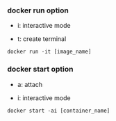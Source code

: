 
### docker run option

- i: interactive mode

- t: create terminal

```shell
docker run -it [image_name]
```

### docker start option

- a: attach

- i: interactive mode

```shell
docker start -ai [container_name]
```
